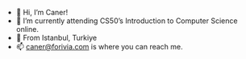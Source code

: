 - 👋 Hi, I’m Caner!
- 🌱 I’m currently attending CS50’s Introduction to Computer Science online.
- 📍 From Istanbul, Turkiye
- 📫 caner@forivia.com is where you can reach me.

<!---
caner-arslan/caner-arslan is a ✨ special ✨ repository because its `README.md` (this file) appears on your GitHub profile.
You can click the Preview link to take a look at your changes.
--->
